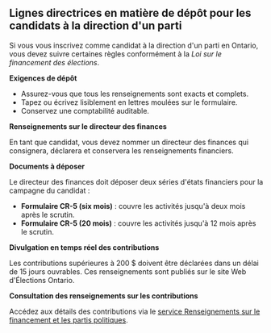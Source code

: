 ﻿## Lignes directrices en matière de dépôt pour les candidats à la direction d'un parti

Si vous vous inscrivez comme candidat à la direction d'un parti en Ontario, vous devez suivre certaines règles conformément à la *Loi sur le financement des élections*.

**Exigences de dépôt**

* Assurez-vous que tous les renseignements sont exacts et complets.
* Tapez ou écrivez lisiblement en lettres moulées sur le formulaire.
* Conservez une comptabilité auditable.

**Renseignements sur le directeur des finances**

En tant que candidat, vous devez nommer un directeur des finances qui consignera, déclarera et conservera les renseignements financiers.

**Documents à déposer**

Le directeur des finances doit déposer deux séries d'états financiers pour la campagne du candidat :

* **Formulaire CR-5 (six mois)** : couvre les activités jusqu'à deux mois après le scrutin.
* **Formulaire CR-5 (20 mois)** : couvre les activités jusqu'à 12 mois après le scrutin.

**Divulgation en temps réel des contributions**

Les contributions supérieures à 200 $ doivent être déclarées dans un délai de 15 jours ouvrables. Ces renseignements sont publiés sur le site Web d'Élections Ontario.

**Consultation des renseignements sur les contributions**

Accédez aux détails des contributions via le [service Renseignements sur le financement et les partis politiques](https://finances.elections.on.ca/fr/finances-overview).
